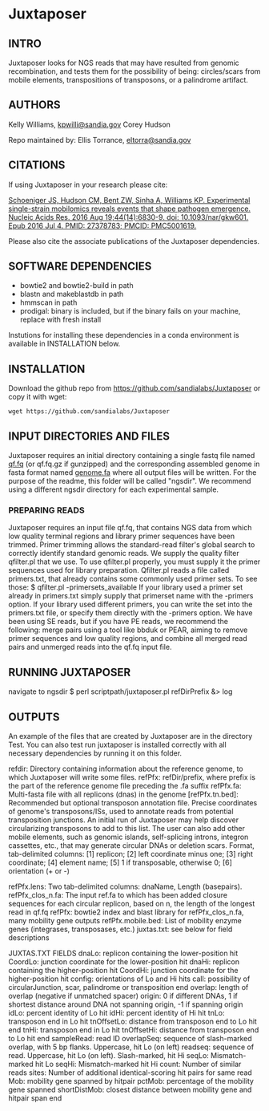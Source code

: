 # Juxtaposer

## INTRO
Juxtaposer looks for NGS reads that may have resulted from genomic recombination, and tests them for the
possibility of being: circles/scars from mobile elements, transpositions of transposons, or a palindrome artifact.

## AUTHORS
Kelly Williams, kpwilli@sandia.gov
Corey Hudson

Repo maintained by: Ellis Torrance, eltorra@sandia.gov

## CITATIONS
If using Juxtaposer in your research please cite:

[Schoeniger JS, Hudson CM, Bent ZW, Sinha A, Williams KP. Experimental single-strain mobilomics reveals events that shape pathogen emergence. Nucleic Acids Res. 2016 Aug 19;44(14):6830-9. doi: 10.1093/nar/gkw601. Epub 2016 Jul 4. PMID: 27378783; PMCID: PMC5001619.](https://academic.oup.com/nar/article/44/14/6830/2468219)

Please also cite the associate publications of the Juxtaposer dependencies.

## SOFTWARE DEPENDENCIES
 - bowtie2 and bowtie2-build in path
 - blastn and makeblastdb in path
 - hmmscan in path
 - prodigal: binary is included, but if the binary fails on your machine, replace with fresh install

Instutions for installing these dependencies in a conda environment is available in INSTALLATION below. 

## INSTALLATION

Download the github repo from https://github.com/sandialabs/Juxtaposer or copy it with wget:
```
wget https://github.com/sandialabs/Juxtaposer
```


## INPUT DIRECTORIES AND FILES

Juxtaposer requires an initial directory containing a single fastq file named <ins>qf.fq</ins> (or qf.fq.gz if gunzipped) and the corresponding assembled genome in fasta format named <ins>genome.fa</ins> where all output files will be written. For the purpose of the readme, this folder will be called "ngsdir".
We recommend using a different ngsdir directory for each experimental sample.

### PREPARING READS

Juxtaposer requires an input file qf.fq, that contains NGS data from which low quality terminal regions and library
primer sequences have been trimmed. Primer trimming allows the standard-read filter's global search to correctly
identify standard genomic reads. We supply the quality filter qfilter.pl that we use. To use qfilter.pl properly,
you must supply it the primer sequences used for library preparation. Qfilter.pl reads a file called primers.txt,
that already contains some commonly used primer sets. To see those:
$ qfilter.pl -primersets_available
If your library used a primer set already in primers.txt simply supply that primerset name with the -primers
option. If your library used different primers, you can write the set into the primers.txt file, or specify them
directly with the -primers option.
We have been using SE reads, but if you have PE reads, we recommend the following: merge pairs using a tool like
bbduk or PEAR, aiming to remove primer sequences and low quality regions, and combine all merged read pairs and
unmerged reads into the qf.fq input file.


## RUNNING JUXTAPOSER
navigate to ngsdir
$ perl scriptpath/juxtaposer.pl refDirPrefix &> log


## OUTPUTS
An example of the files that are created by Juxtaposer are in the directory Test. You can also test run juxtaposer is installed correctly with all necessary dependencies by running it on this folder.

refdir: Directory containing information about the reference genome, to which Juxtaposer will write some files.
refPfx: refDir/prefix, where prefix is the part of the reference genome file preceding the .fa suffix
refPfx.fa: Multi-fasta file with all replicons (dnas) in the genome
[refPfx.tn.bed]: Recommended but optional transposon annotation file. Precise coordinates of genome's
 transposons/ISs, used to annotate reads from potential transposition junctions. An initial run of Juxtaposer may
 help discover circularizing transposons to add to this list. The user can also add other mobile elements, such as
 genomic islands, self-splicing introns, integron cassettes, etc., that may generate circular DNAs or deletion scars.
 Format, tab-delimited columns: [1] replicon; [2] left coordinate minus one; [3] right coordinate; [4] element
  name; [5] 1 if transposable, otherwise 0; [6] orientation (+ or -)

refPfx.lens: Two tab-delimited columns: dnaName, Length (basepairs).
refPfx_clos_n.fa: The input ref.fa to which has been added closure sequences for each circular replicon, based
 on n, the length of the longest read in qf.fq
refPfx: bowtie2 index and blast library for refPfx_clos_n.fa, many mobility gene outputs
refPfx.mobile.bed: List of mobility enzyme genes (integrases, transposases, etc.)
juxtas.txt: see below for field descriptions

JUXTAS.TXT FIELDS
dnaLo: replicon containing the lower-position hit
CoordLo: junction coordinate for the lower-position hit
dnaHi: replicon containing the higher-position hit
CoordHi: junction coordinate for the higher-position hit
config: orientations of Lo and Hi hits
call: possibility of circularJunction, scar, palindrome or transposition end
overlap: length of overlap (negative if unmatched spacer)
origin: 0 if different DNAs, 1 if shortest distance around DNA not spanning origin, -1 if spanning origin
idLo: percent identity of Lo hit
idHi: percent identity of Hi hit
tnLo: transposon end in Lo hit
tnOffsetLo: distance from transposon end to Lo hit end
tnHi: transposon end in Lo hit
tnOffsetHi: distance from transposon end to Lo hit end
sampleRead: read ID
overlapSeq: sequence of slash-marked overlap, with 5 bp flanks. Uppercase, hit Lo (on left)
readseq: sequence of read. Uppercase, hit Lo (on left). Slash-marked, hit Hi
seqLo: Mismatch-marked hit Lo
seqHi: Mismatch-marked hit Hi
count: Number of similar reads
sites: Number of additional identical-scoring hit pairs for same read
Mob: mobility gene spanned by hitpair
pctMob: percentage of the mobility gene spanned
shortDistMob: closest distance between mobility gene and hitpair span end
